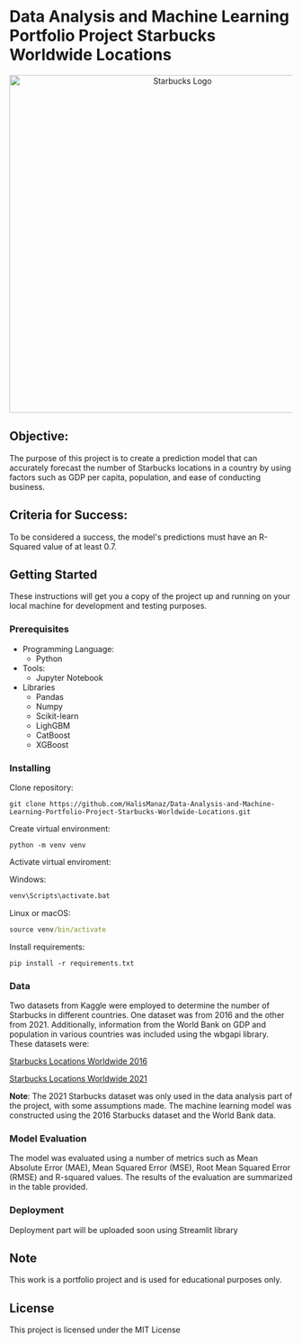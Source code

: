 # **Data Analysis and Machine Learning Portfolio Project Starbucks Worldwide Locations**

<div align="center">
      <img src="https://upload.wikimedia.org/wikipedia/en/thumb/d/d3/Starbucks_Corporation_Logo_2011.svg/1200px-Starbucks_Corporation_Logo_2011.svg.png" alt="Starbucks Logo" width="600" height="600">
</div>

## **Objective**:
The purpose of this project is to create a prediction model that can accurately forecast the number of Starbucks locations in a country by using factors such as GDP per capita, population, and ease of conducting business.

## **Criteria for Success**:
To be considered a success, the model's predictions must have an R-Squared value of at least 0.7.

## **Getting Started**

These instructions will get you a copy of the project up and running on your local machine for development and testing purposes.

### **Prerequisites**

* Programming Language:
    * Python
* Tools:
    * Jupyter Notebook
* Libraries
    * Pandas
    * Numpy
    * Scikit-learn
    * LighGBM
    * CatBoost
    * XGBoost

### **Installing**
Clone repository:

```
git clone https://github.com/HalisManaz/Data-Analysis-and-Machine-Learning-Portfolio-Project-Starbucks-Worldwide-Locations.git
```
Create virtual environment:
```
python -m venv venv
```
Activate virtual enviroment:

Windows:
```cmd
venv\Scripts\activate.bat
```
Linux or macOS:
```cmd
source venv/bin/activate
```

Install requirements:
```
pip install -r requirements.txt
```

### **Data**

Two datasets from Kaggle were employed to determine the number of Starbucks in different countries. One dataset was from 2016 and the other from 2021. Additionally, information from the World Bank on GDP and population in various countries was included using the wbgapi library. These datasets were:

[Starbucks Locations Worldwide 2016](https://www.kaggle.com/datasets/starbucks/store-locations)

[Starbucks Locations Worldwide 2021](https://www.kaggle.com/datasets/kukuroo3/starbucks-locations-worldwide-2021-version)

**Note**: The 2021 Starbucks dataset was only used in the data analysis part of the project, with some assumptions made. The machine learning model was constructed using the 2016 Starbucks dataset and the World Bank data.


### **Model Evaluation**

The model was evaluated using a number of metrics such as Mean Absolute Error (MAE), Mean Squared Error (MSE), Root Mean Squared Error (RMSE) and R-squared values. The results of the evaluation are summarized in the table provided.

### **Deployment**

Deployment part will be uploaded soon using Streamlit library

## **Note**

This work is a portfolio project and is used for educational purposes only.

## **License**

This project is licensed under the MIT License
